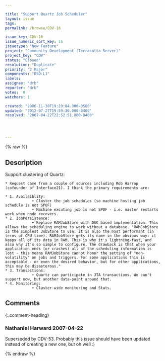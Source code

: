 ```yaml
---

title: "Support Quartz Job Scheduler"
layout: issue
tags: 
permalink: /browse/CDV-16

issue_key: CDV-16
issue_numeric_sort_key: 16
issuetype: "New Feature"
project: "Community Development (Terracotta Server)"
project_key: "CDV"
status: "Closed"
resolution: "Duplicate"
priority: "2 Major"
components: "DSO:L1"
labels: 
assignee: "drb"
reporter: "drb"
votes:  0
watchers: 1

created: "2006-11-30T19:29:04.000-0500"
updated: "2012-07-27T19:59:30.000-0400"
resolved: "2007-04-22T22:52:51.000-0400"




---
```


{% raw %}

## Description

<div markdown="1" class="description">


Support clustering of Quartz:

    * Request came from a couple of sources including Rob Harrop (cofounder of Interface21). I think the primary requirements are:

    * 1. Availaiblity:
                + Cluster the job schedules (so machine hosting job schedule is not SPOF)
                + Machine excuting job is not SPOF - i.e. master restarts work when node recovers.
    * 2. JobPersistence:
                + Replace RAMJobStore with DSO based implementation: This allows the scheduling engine to work without a database. "RAMJobStore is the simplest JobStore to use, it is also the most performant (in terms of CPU time). RAMJobStore gets its name in the obvious way: it keeps all of its data in RAM. This is why it's lightning-fast, and also why it's so simple to configure. The drawback is that when your application ends (or crashes) all of the scheduling information is lost - this means RAMJobStore cannot honor the setting of "non-volatility" on jobs and triggers. For some applications this is acceptable - or even the desired behavior, but for other applications, this may be disasterous."
    * 3. Transactions:
                + Quartz can participate in JTA transactions. We can't support now, but another data-point around that.
    * 4. Monitoring:
                + Cluster-wide monitoring and Stats.


</div>

## Comments


{:.comment-heading}
### **Nathaniel Harward** <span class="date">2007-04-22</span>

<div markdown="1" class="comment">

Superseded by CDV-53.  Probably this issue should have been updated instead of creating a new one, but oh well :)

</div>



{% endraw %}
